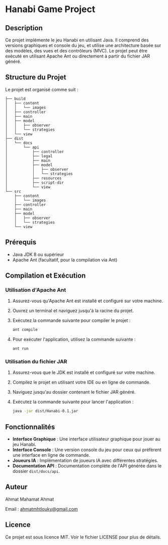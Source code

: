 
# Hanabi Game Project

## Description

Ce projet implémente le jeu Hanabi en utilisant Java. Il comprend des versions graphiques et console du jeu, et utilise une architecture basée sur des modèles, des vues et des contrôleurs (MVC). Le projet peut être exécuté en utilisant Apache Ant ou directement à partir du fichier JAR généré.

## Structure du Projet

Le projet est organisé comme suit :

```
├── build
│   ├── content
│   │   └── images
│   ├── controller
│   ├── main
│   ├── model
│   │   ├── observer
│   │   └── strategies
│   └── view
├── dist
│   └── docs
│       └── api
│           ├── controller
│           ├── legal
│           ├── main
│           ├── model
│           │   ├── observer
│           │   └── strategies
│           ├── resources
│           ├── script-dir
│           └── view
└── src
    ├── content
    │   └── images
    ├── controller
    ├── main
    ├── model
    │   ├── observer
    │   └── strategies
    └── view
```

## Prérequis

- Java JDK 8 ou supérieur
- Apache Ant (facultatif, pour la compilation via Ant)

## Compilation et Exécution

### Utilisation d'Apache Ant

1. Assurez-vous qu'Apache Ant est installé et configuré sur votre machine.
2. Ouvrez un terminal et naviguez jusqu'à la racine du projet.
3. Exécutez la commande suivante pour compiler le projet :

   ```sh
   ant compile
   ```

4. Pour exécuter l'application, utilisez la commande suivante :

   ```sh
   ant run
   ```

### Utilisation du fichier JAR

1. Assurez-vous que le JDK est installé et configuré sur votre machine.
2. Compilez le projet en utilisant votre IDE ou en ligne de commande.
3. Naviguez jusqu'au dossier contenant le fichier JAR généré.
4. Exécutez la commande suivante pour lancer l'application :

   ```sh
   java -jar dist/Hanabi-0.1.jar
   ```

## Fonctionnalités

- **Interface Graphique** : Une interface utilisateur graphique pour jouer au jeu Hanabi.
- **Interface Console** : Une version console du jeu pour ceux qui préfèrent une interface en ligne de commande.
- **Joueurs IA** : Implémentation de joueurs IA avec différentes stratégies.
- **Documentation API** : Documentation complète de l'API générée dans le dossier `dist/docs/api`.

## Auteur

Ahmat Mahamat Ahmat

Email : ahmatmhtlouky@gmail.com

## Licence

Ce projet est sous licence MIT. Voir le fichier LICENSE pour plus de détails.
